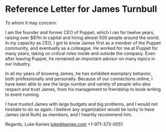 # Reference Letter for James Turnbull
To whom it may concern:

I am the founder and former CEO of Puppet, which I ran for twelve years, raising over $87m in capital and hiring almost 500 people around the world. In my capacity as CEO, I got to know James first as a member of the Puppet community, and eventually as a colleague. He worked for me at Puppet for many years, taking on critical roles inside and outside the company. Even after leaving Puppet, he remained an important advisor on many topics in our industry.

In all my years of knowing James, he has exhibited exemplary behavior, both professionally and personally. Because of our connections online, I have been able to see the large number and variety of people who also respect and trust James, from his management to friendship to book writing to event running.

I have trusted James with large budgets and big problems, and I would not hesitate to do so again. I believe any organization would be lucky to have James (and Ruth) as members, and I heartily recommend him.

Regards,
Luke Kanies
luke@kanies.com
+1-971-373-0051